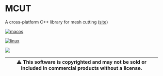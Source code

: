 # MCUT

A cross-platform C++ library for mesh cutting ([site](https://cutdigital.github.io/mcut.github.io/.))

[![macos](https://github.com/cutdigital/mcut/actions/workflows/macos.yml/badge.svg)](https://github.com/cutdigital/mcut/actions/workflows/macos.yml)

[![linux](https://github.com/cutdigital/mcut/actions/workflows/linux.yaml/badge.svg)](https://github.com/cutdigital/mcut/actions/workflows/linux.yaml)

![](https://github.com/cutdigital/mcut.github.io/blob/master/docs/media/repo-teaser/github-teaser.png?raw=true)

|:warning: This software is copyrighted and may not be sold or included in commercial products without a license. |
| --- |
